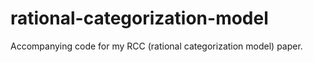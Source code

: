 # rational-categorization-model
Accompanying code for my RCC (rational categorization model) paper.
